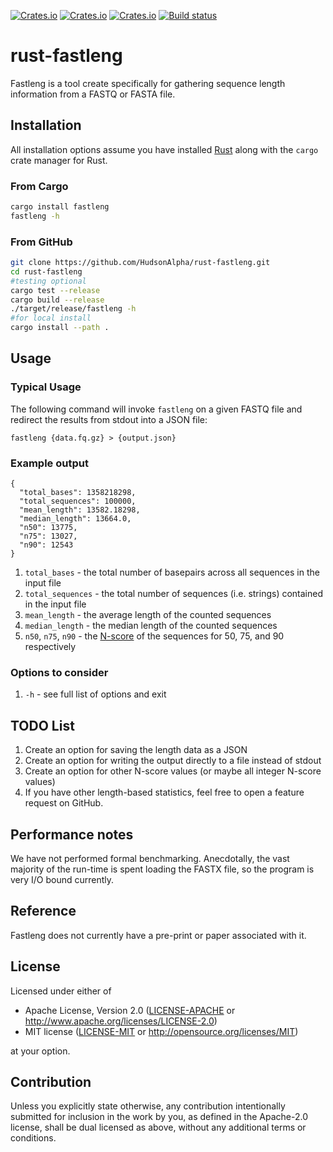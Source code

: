 [![Crates.io](https://img.shields.io/crates/d/fastleng.svg)](https://crates.io/crates/fastleng)
[![Crates.io](https://img.shields.io/crates/v/fastleng.svg)](https://crates.io/crates/fastleng)
[![Crates.io](https://img.shields.io/crates/l/fastleng.svg)](https://crates.io/crates/fastleng)
[![Build status](https://github.com/HudsonAlpha/rust-fastleng/actions/workflows/quickstart-ci.yml/badge.svg)](https://github.com/HudsonAlpha/rust-fastleng/actions)

# rust-fastleng
Fastleng is a tool create specifically for gathering sequence length information from a FASTQ or FASTA file.

## Installation
All installation options assume you have installed [Rust](https://www.rust-lang.org) along with the `cargo` crate manager for Rust.

### From Cargo
```bash
cargo install fastleng
fastleng -h
```

### From GitHub
```bash 
git clone https://github.com/HudsonAlpha/rust-fastleng.git
cd rust-fastleng
#testing optional
cargo test --release
cargo build --release
./target/release/fastleng -h
#for local install
cargo install --path .
```

## Usage
### Typical Usage
The following command will invoke `fastleng` on a given FASTQ file and redirect the results from stdout into a JSON file:
```
fastleng {data.fq.gz} > {output.json}
```

### Example output
```
{
  "total_bases": 1358218298,
  "total_sequences": 100000,
  "mean_length": 13582.18298,
  "median_length": 13664.0,
  "n50": 13775,
  "n75": 13027,
  "n90": 12543
}
```
1. `total_bases` - the total number of basepairs across all sequences in the input file
2. `total_sequences` - the total number of sequences (i.e. strings) contained in the input file
3. `mean_length` - the average length of the counted sequences
4. `median_length` - the median length of the counted sequences
5. `n50`, `n75`, `n90` - the [N-score](https://en.wikipedia.org/wiki/N50,_L50,_and_related_statistics) of the sequences for 50, 75, and 90 respectively 

### Options to consider
1. `-h` - see full list of options and exit

## TODO List
1. Create an option for saving the length data as a JSON
2. Create an option for writing the output directly to a file instead of stdout
3. Create an option for other N-score values (or maybe all integer N-score values)
4. If you have other length-based statistics, feel free to open a feature request on GitHub.

## Performance notes
We have not performed formal benchmarking.
Anecdotally, the vast majority of the run-time is spent loading the FASTX file, so the program is very I/O bound currently.

## Reference
Fastleng does not currently have a pre-print or paper associated with it.

## License
Licensed under either of

 * Apache License, Version 2.0
   ([LICENSE-APACHE](LICENSE-APACHE) or http://www.apache.org/licenses/LICENSE-2.0)
 * MIT license
   ([LICENSE-MIT](LICENSE-MIT) or http://opensource.org/licenses/MIT)

at your option.

## Contribution
Unless you explicitly state otherwise, any contribution intentionally submitted
for inclusion in the work by you, as defined in the Apache-2.0 license, shall be
dual licensed as above, without any additional terms or conditions.